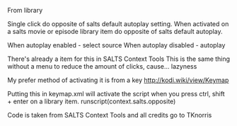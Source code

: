 From library

Single click do opposite of salts default autoplay setting. 
When activated on a salts movie or episode library item do opposite of salts default autoplay.

When autoplay enabled - select source
When autoplay disabled - autoplay

There's already a item for this in SALTS Context Tools
This is the same thing without a menu to reduce the amount of clicks, cause... lazyness 

My prefer method of activating it is from a key
http://kodi.wiki/view/Keymap

Putting this in keymap.xml will activate the script when you press ctrl, shift + enter on a library item.
<keymap>
    <videos>
        <keyboard>
            <return mod="ctrl, shift">runscript(context.salts.opposite)</return>
        </keyboard>
    </videos>
</keymap>

Code is taken from SALTS Context Tools and all credits go to TKnorris
